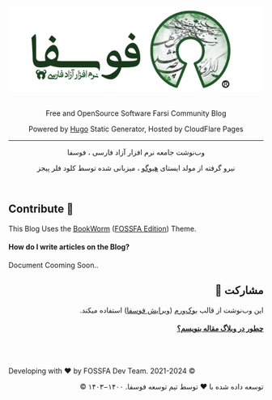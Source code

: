 
<div align="center">

<img src="/static/images/FossfaWide.png">
<br><br>
<!-- <img src="https://img.shields.io/github/languages/code-size/fossfa/blog?style=social">
<img src="https://img.shields.io/github/license/FOSSFA/blog?style=social"> -->

<!-- <a href="https://app.netlify.com/sites/fossfa/deploys"><img src="https://api.netlify.com/api/v1/badges/85842b06-62b3-42dd-9026-cadfbe3fe70b/deploy-status"></a> -->
<!-- <br> -->
Free and OpenSource Software Farsi Community Blog

Powered by [Hugo](https://gohugo.io) Static Generator, Hosted by CloudFlare Pages

---

وب‌نوشت جامعه نرم افزار آزاد فارسی ، فوسفا

نیرو گرفته از مولد ایستای [هیوگو](https://gohugo.io) ، میزبانی شده توسط کلود فلر پیجز

</div> <br>


## Contribute 🤝

This Blog Uses the [BookWorm](https://github.com/gethugothemes/bookworm) ([FOSSFA Edition](https://github.com/FOSSFA/bookworm-FE)) Theme.

#### How do I write articles on the Blog?

Document Cooming Soon..

<div dir="rtl">

## مشارکت 🤝

این وب‌نوشت از قالب [بوک‌ورم](https://github.com/gethugothemes/bookworm) ([ویرایش فوسفا](https://github.com/FOSSFA/bookworm-FE)) استفاده میکند.

#### [چطور در وبلاگ مقاله بنویسم؟](https://github.com/FOSSFA/Blog/blob/Dev/docs/FA.md)

</div>
<br><br>

Developing with ❤️ by FOSSFA Dev Team. 2021-2024 ©

<div dir="rtl">

توسعه داده شده با ❤️ توسط تیم توسعه فوسفا. ۱۴۰۰−۱۴۰۳ ©

</div>
